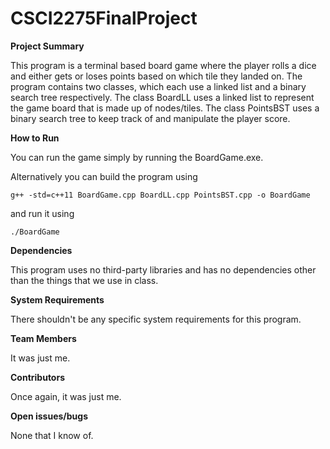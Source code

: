# CSCI2275FinalProject

**Project Summary**

This program is a terminal based board game where the player rolls a dice and either gets or loses points based on which tile they landed on. The program contains two classes, which each use a linked list and a binary search tree respectively. The class BoardLL uses a linked list to represent the game board that is made up of nodes/tiles. The class PointsBST uses a binary search tree to keep track of and manipulate the player score.

**How to Run**

You can run the game simply by running the BoardGame.exe.

Alternatively you can build the program using

```
g++ -std=c++11 BoardGame.cpp BoardLL.cpp PointsBST.cpp -o BoardGame
```

and run it using

```
./BoardGame
```

**Dependencies**

This program uses no third-party libraries and has no dependencies other than the things that we use in class.

**System Requirements**

There shouldn't be any specific system requirements for this program.

**Team Members**

It was just me.

**Contributors**

Once again, it was just me.

**Open issues/bugs**

None that I know of.
